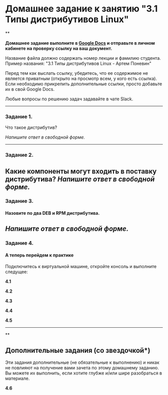 # Домашнее задание к занятию "3.1 Типы дистрибутивов Linux"

**

**Домашнее задание выполните в [Google Docs](https://docs.google.com/) и отправьте в личном кабинете на проверку ссылку на ваш документ.** 

Название файла должно содержать номер лекции и фамилию студента. Пример названия: "3.1 Типы дистрибутивов Linux - Артем Поневин"

Перед тем как выслать ссылку, убедитесь, что ее содержимое не является приватным (открыто на просмотр всем, у кого есть ссылка). Если необходимо прикрепить дополнительные ссылки, просто добавьте их в свой Google Docs.

Любые вопросы по решению задач задавайте в чате Slack.

---

### Задание 1.

Что такое дистрибутив?

*Напишите ответ в свободной форме.*

---

### Задание 2.

Какие компоненты могут входить в поставку дистрибутива?
*Напишите ответ в свободной форме.*
---

### Задание 3.

#### Назовите по два DEB и RPM дистрибутива. 
*Напишите ответ в свободной форме.*
---

### Задание 4. 



#### А теперь перейдем к практике

Подключитесь к виртуальной машине, откройте консоль и выполните следущее:

**4.1** 



**4.2** 



**4.3**



**4.4**



**4.5**



---

**

## Дополнительные задания (со звездочкой*)
Эти задания дополнительные (не обязательные к выполнению) и никак не повлияют на получение вами зачета по этому домашнему заданию. Вы можете их выполнить, если хотите глубже и/или шире разобраться в материале.

**4.6**

